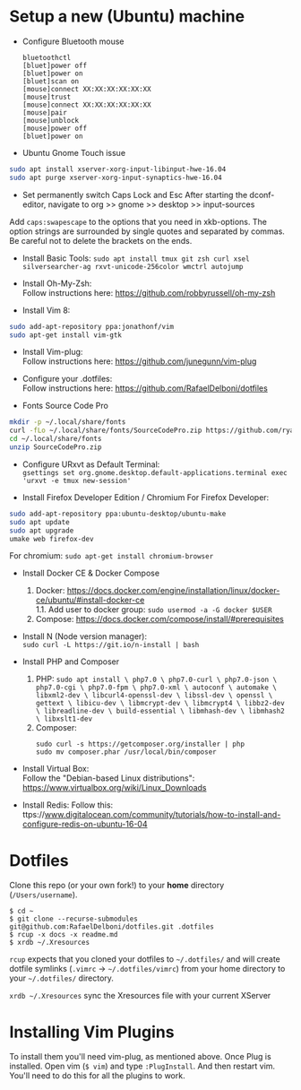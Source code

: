 # Setup a new (Ubuntu) machine

- Configure Bluetooth mouse
  ```
  bluetoothctl
  [bluet]power off
  [bluet]power on
  [bluet]scan on
  [mouse]connect XX:XX:XX:XX:XX:XX
  [mouse]trust
  [mouse]connect XX:XX:XX:XX:XX:XX
  [mouse]pair
  [mouse]unblock
  [mouse]power off
  [bluet]power on
  ```

- Ubuntu Gnome Touch issue
```bash
sudo apt install xserver-xorg-input-libinput-hwe-16.04
sudo apt purge xserver-xorg-input-synaptics-hwe-16.04
```

- Set permanently switch Caps Lock and Esc
After starting the dconf-editor, navigate to org >> gnome >> desktop >> input-sources

Add `caps:swapescape` to the options that you need in xkb-options.
The option strings are surrounded by single quotes and separated by commas.
Be careful not to delete the brackets on the ends.

- Install Basic Tools:
`sudo apt install tmux git zsh curl xsel silversearcher-ag rxvt-unicode-256color wmctrl autojump`

- Install Oh-My-Zsh:  
Follow instructions here: https://github.com/robbyrussell/oh-my-zsh

- Install Vim 8:  
```bash
sudo add-apt-repository ppa:jonathonf/vim
sudo apt-get install vim-gtk
```

- Install Vim-plug:  
Follow instructions here: https://github.com/junegunn/vim-plug

- Configure your .dotfiles:  
Follow instructions here: https://github.com/RafaelDelboni/dotfiles

- Fonts Source Code Pro
```bash
mkdir -p ~/.local/share/fonts
curl -fLo ~/.local/share/fonts/SourceCodePro.zip https://github.com/ryanoasis/nerd-fonts/releases/download/v1.2.0/SourceCodePro.zip
cd ~/.local/share/fonts
unzip SourceCodePro.zip
```

- Configure URxvt as Default Terminal:  
`gsettings set org.gnome.desktop.default-applications.terminal exec 'urxvt -e tmux new-session'`

- Install Firefox Developer Edition / Chromium
For Firefox Developer:
```bash
sudo add-apt-repository ppa:ubuntu-desktop/ubuntu-make
sudo apt update
sudo apt upgrade
umake web firefox-dev
```

For chromium: `sudo apt-get install chromium-browser`

- Install Docker CE & Docker Compose
    1. Docker: https://docs.docker.com/engine/installation/linux/docker-ce/ubuntu/#install-docker-ce  
      1.1. Add user to docker group: `sudo usermod -a -G docker $USER`
    2. Compose: https://docs.docker.com/compose/install/#prerequisites

- Install N (Node version manager):  
  `sudo curl -L https://git.io/n-install | bash`

- Install PHP and Composer
  1. PHP: 
    `sudo apt install \
    php7.0 \
    php7.0-curl \
    php7.0-json \
    php7.0-cgi \
    php7.0-fpm \
    php7.0-xml \
    autoconf \
    automake \
    libxml2-dev \
    libcurl4-openssl-dev \
    libssl-dev \
    openssl \
    gettext \
    libicu-dev \
    libmcrypt-dev \
    libmcrypt4 \
    libbz2-dev \
    libreadline-dev \
    build-essential \
    libmhash-dev \
    libmhash2 \
    libxslt1-dev
  `
  2. Composer:
      ```
      sudo curl -s https://getcomposer.org/installer | php
      sudo mv composer.phar /usr/local/bin/composer
      ```
- Install Virtual Box:  
Follow the "Debian-based Linux distributions": https://www.virtualbox.org/wiki/Linux_Downloads

- Install Redis:
Follow this: ttps://www.digitalocean.com/community/tutorials/how-to-install-and-configure-redis-on-ubuntu-16-04

# Dotfiles
Clone this repo (or your own fork!) to your **home** directory (`/Users/username`).
```
$ cd ~
$ git clone --recurse-submodules git@github.com:RafaelDelboni/dotfiles.git .dotfiles
$ rcup -x docs -x readme.md
$ xrdb ~/.Xresources
```

`rcup` expects that you cloned your dotfiles to `~/.dotfiles/` and will create dotfile symlinks (`.vimrc` -> `~/.dotfiles/vimrc`) from your home directory to your `~/.dotfiles/` directory.

`xrdb ~/.Xresources` sync the Xresources file with your current XServer

# Installing Vim Plugins
To install them you'll need vim-plug, as mentioned above.
Once Plug is installed. Open vim (`$ vim`) and type `:PlugInstall`. And then restart vim. You'll need to do this for all the plugins to work.
